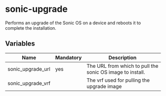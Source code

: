 # sonic-upgrade

Performs an upgrade of the Sonic OS on a device and reboots it to complete the installation.

## Variables

| Name              | Mandatory | Description                                               |
| ----------------- | --------- | --------------------------------------------------------- |
| sonic_upgrade_url | yes       | The URL from which to pull the sonic OS image to install. |
| sonic_upgrade_vrf |           | The vrf used for pulling the upgrade image                |

